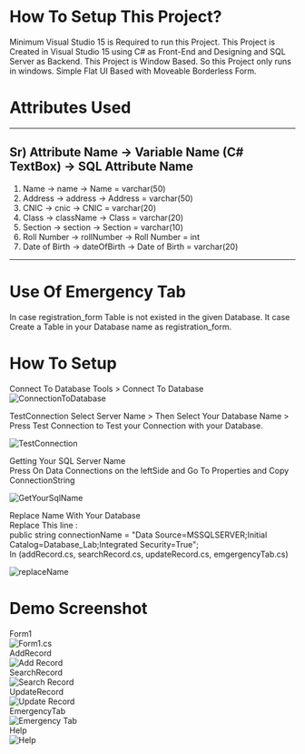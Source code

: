 # How To Setup This Project? 
 Minimum Visual Studio 15 is Required to run this Project. This Project is Created in Visual Studio 15 using C# as Front-End and Designing and SQL Server as Backend. This Project is Window Based. So this Project only runs in windows. Simple Flat UI Based with Moveable Borderless Form.


# Attributes Used
 ------------------------------------------------------------------------
 Sr) Attribute Name  -> Variable Name (C# TextBox) -> SQL Attribute Name
 ------------------------------------------------------------------------
 1)  Name            -> name                       -> Name          = varchar(50)
 2)  Address         -> address                    -> Address       = varchar(50)
 3)  CNIC            -> cnic                       -> CNIC          = varchar(20)
 4)  Class           -> className                  -> Class         = varchar(20)
 5)  Section         -> section                    -> Section       = varchar(10)
 6)  Roll Number     -> rollNumber                 -> Roll Number   = int
 7)  Date of Birth   -> dateOfBirth                -> Date of Birth = varchar(20)
 ------------------------------------------------------------------------
 
# Use Of Emergency Tab
 In case registration_form Table is not existed in the given Database. It case Create a Table in your Database name as registration_form.

# How To Setup 
 Connect To Database
  Tools > Connect To Database<br/>
 ![ConnectionToDatabase](Screenshots/ConnectToDatabase.png)<br/>
 
 TestConnection
  Select Server Name > Then Select Your Database Name > Press Test Connection to Test your Connection with your Database.<br/>

 ![TestConnection](Screenshots/ConnectionTest.png)<br/>
 
 Getting Your SQL Server Name<br/>
  Press On Data Connections on the leftSide and Go To Properties and Copy ConnectionString<br/>

 ![GetYourSqlName](Screenshots/HowToGetName.PNG)<br/>
 
 Replace Name With Your Database<br/>
 Replace This line :<br/>
  public string connectionName = "Data Source=MSSQLSERVER;Initial Catalog=Database_Lab;Integrated Security=True";<br/>
  In (addRecord.cs, searchRecord.cs, updateRecord.cs, emgergencyTab.cs)<br/>
  
 ![replaceName](Screenshots/LineToBeReplace.png)<br/>
 
# Demo Screenshot
 Form1<br/>
 ![Form1.cs](Screenshots/Form1.png)
 <br/>
 AddRecord<br/>
 ![Add Record](Screenshots/addRecord.PNG)
 <br/>
 SearchRecord<br/>
 ![Search Record](Screenshots/searchRecord.PNG)
 <br/>
 UpdateRecord<br/>
 ![Update Record](Screenshots/updateRecord.PNG)
 <br/>
 EmergencyTab<br/>
 ![Emergency Tab](Screenshots/emergencyTab.PNG)
 <br/>
 Help<br/>
 ![Help](Screenshots/helpMe.PNG)
 <br/>
 
